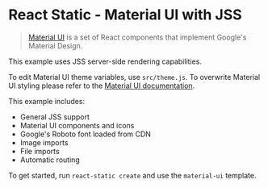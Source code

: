 # React Static - Material UI with JSS

> [Material UI](https://github.com/mui-org/material-ui) is a set of React components that implement Google's Material Design.

This example uses JSS server-side rendering capabilities.

To edit Material UI theme variables, use `src/theme.js`. To overwrite Material UI styling please refer to the [Material UI documentation](https://material-ui.com/customization/overrides/).

This example includes:
- General JSS support
- Material UI components and icons
- Google's Roboto font loaded from CDN
- Image imports
- File imports
- Automatic routing

To get started, run `react-static create` and use the `material-ui` template.
